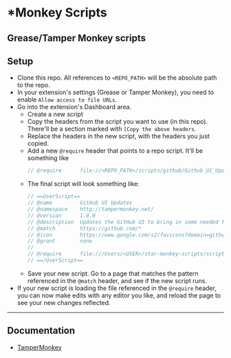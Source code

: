 # *Monkey Scripts

Grease/Tamper Monkey scripts
---

## Setup

- Clone this repo. All references to `<REPO_PATH>` will be the absolute path to the repo.
- In your extension's settings (Grease or Tamper Monkey), you need to enable `Allow access to file URLs`.
- Go into the extension's Dashboard area.
  - Create a new script
  - Copy the headers from the script you want to use (in this repo). There'll be a section marked with `[Copy the above headers`.
  - Replace the headers in the new script, with the headers you just copied.
  - Add a new `@require` header that points to a repo script. It'll be something like
    ```js
    // @require      file://<REPO_PATH>/scripts/github/Github_UI_Updates.user.js
    ```
  - The final script will look something like:
    ```js
    // ==UserScript==
    // @name         GitHub UI Updates
    // @namespace    http://tampermonkey.net/
    // @version      1.0.0
    // @description  Updates the GitHub UI to bring in some needed features.
    // @match        https://github.com/*
    // @icon         https://www.google.com/s2/favicons?domain=github.com
    // @grant        none
    // 
    // @require      file:///Users/<USER>/star-monkey-scripts/scripts/github/Github_UI_Updates.user.js
    // ==/UserScript==
    ```
  - Save your new script. Go to a page that matches the pattern referenced in the `@match` header, and see if the new script runs.
- If your new script is loading the file referenced in the `@require` header, you can now make edits with any editor you like, and reload the page to see your new changes reflected.

---

## Documentation

- [TamperMonkey](https://www.tampermonkey.net/documentation.php)
